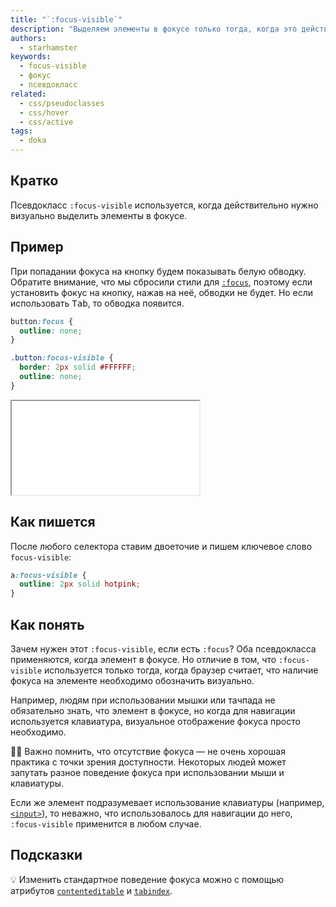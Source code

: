 ```yaml
---
title: "`:focus-visible`"
description: "Выделяем элементы в фокусе только тогда, когда это действительно необходимо."
authors:
  - starhamster
keywords:
  - focus-visible
  - фокус
  - псевдокласс
related:
  - css/pseudoclasses
  - css/hover
  - css/active
tags:
  - doka
---
```


## Кратко

Псевдокласс `:focus-visible` используется, когда действительно нужно визуально выделить элементы в фокусе.

## Пример

При попадании фокуса на кнопку будем показывать белую обводку. Обратите внимание, что мы сбросили стили для [`:focus`](/css/focus/), поэтому если установить фокус на кнопку, нажав на неё, обводки не будет. Но если использовать <kbd>Tab</kbd>, то обводка появится.

```css
button:focus {
  outline: none;
}

.button:focus-visible {
  border: 2px solid #FFFFFF;
  outline: none;
}
```

<iframe title="Кнопка со стилизованным состоянием фокуса" src="demos/index/" height="150"></iframe>

## Как пишется

После любого селектора ставим двоеточие и пишем ключевое слово `focus-visible`:

```css
a:focus-visible {
  outline: 2px solid hotpink;
}
```

## Как понять

Зачем нужен этот `:focus-visible`, если есть `:focus`? Оба псевдокласса применяются, когда элемент в фокусе. Но отличие в том, что `:focus-visible` используется только тогда, когда браузер считает, что наличие фокуса на элементе необходимо обозначить визуально.

Например, людям при использовании мышки или тачпада не обязательно знать, что элемент в фокусе, но когда для навигации используется клавиатура, визуальное отображение фокуса просто необходимо.

<aside>

👨‍💻 Важно помнить, что отсутствие фокуса — не очень хорошая практика с точки зрения доступности. Некоторых людей может запутать разное поведение фокуса при использовании мыши и клавиатуры.

</aside>

Если же элемент подразумевает использование клавиатуры (например, [`<input>`](/html/input/)), то неважно, что использовалось для навигации до него, `:focus-visible` применится в любом случае.

## Подсказки

💡 Изменить стандартное поведение фокуса можно с помощью атрибутов [`contenteditable`](/html/global-attrs/#contenteditable) и [`tabindex`](/html/global-attrs/#tabindex).
